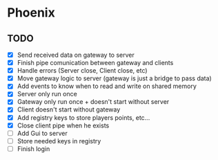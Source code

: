 ﻿# Phoenix

## TODO
- [x] Send received data on gateway to server
- [x] Finish pipe comunication between gateway and clients
- [x] Handle errors (Server close, Client close, etc)
- [x] Move gateway logic to server (gateway is just a bridge to pass data)
- [x] Add events to know when to read and write on shared memory
- [x] Server only run once
- [x] Gateway only run once + doesn't start without server
- [x] Client doesn't start without gateway
- [x] Add registry keys to store players points, etc...
- [x] Close client pipe when he exists
- [ ] Add Gui to server
- [ ] Store needed keys in registry
- [ ] Finish login